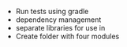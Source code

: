 - Run tests using gradle
- dependency management
- separate libraries for use in 
- Create folder with four modules